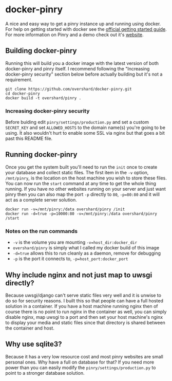 # docker-pinry

A nice and easy way to get a pinry instance up and running using docker. For
help on getting started with docker see the [official getting started guide][0].
For more information on Pinry and a demo check out it's [website][1].


## Building docker-pinry

Running this will build you a docker image with the latest version of both
docker-pinry and pinry itself. I recommend following the "Increasing
docker-pinry security" section below before actually building but it's not a
requirement.

    git clone https://github.com/overshard/docker-pinry.git
    cd docker-pinry
    docker build -t overshard/pinry .


### Increasing docker-pinry security

Before buiding edit `pinry/settings/production.py` and set a custom `SECRET_KEY` 
and set `ALLOWED_HOSTS` to the domain name(s) you're going to be using. It also
wouldn't hurt to enable some SSL via nginx but that goes a bit past this
README file.

## Running docker-pinry

Once you get the system built you'll need to run the `init` once to create your
database and collect static files. The first item in the `-v` option,
`/mnt/pinry`, is the location on the host machine you wish to store these files.
You can now run the `start` command at any time to get the whole thing running.
If you have no other websites running on your server and just want pinry then
you can also map the port `-p` directly to `80`, `-p=80:80` and it will act as
a complete server solution.

    docker run -v=/mnt/pinry:/data overshard/pinry /init
    docker run -d=true -p=10000:80 -v=/mnt/pinry:/data overshard/pinry /start

### Notes on the run commands

 + `-v` is the volume you are mounting `-v=host_dir:docker_dir`
 + `overshard/pinry` is simply what I called my docker build of this image
 + `-d=true` allows this to run cleanly as a daemon, remove for debugging
 + `-p` is the port it connects to, `-p=host_port:docker_port`


## Why include nginx and not just map to uwsgi directly?

Because uwsgi/django can't serve static files very well and it is unwise to do
so for security reasons. I built this so that people can have a full hosted
solution in a container. If you have a host machine running nginx then of course
there is no point to run nginx in the container as well, you can simply disable
nginx, map uwsgi to a port and then set your host machine's nginx to display
your media and static files since that directory is shared between the container
and host.

## Why use sqlite3?

Because it has a very low resource cost and most pinry websites are small
personal ones. Why have a full on database for that? If you need more power
than you can easily modify the `pinry/settings/production.py` to point to a
stronger database solution.


[0]: http://www.docker.io/gettingstarted/
[1]: http://getpinry.com/

